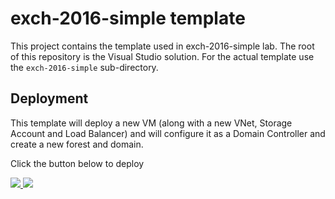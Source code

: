 # exch-2016-simple template

This project contains the template used in exch-2016-simple lab. The root of this repository is the Visual Studio solution. For the actual template use the `exch-2016-simple` sub-directory.

## Deployment

This template will deploy a new VM (along with a new VNet, Storage Account and Load Balancer) and will configure it as a Domain Controller and create a new forest and domain.

Click the button below to deploy

<a href="https://portal.azure.com/#create/Microsoft.Template/uri/https%3A%2F%2Fraw.githubusercontent.com%2Fgitbitorg%2Fexch-2016-simple%2Fmaster%2Fexch-2016-simple%2Fazuredeploy.json" target="_blank">
    <img src="http://azuredeploy.net/deploybutton.png"/>
</a>
<a href="http://armviz.io/#/?load=https%3A%2F%2Fraw.githubusercontent.com%2Fgitbitorg%2Fexch-2016-simple%2Fmaster%2Fexch-2016-simple%2Fazuredeploy.json" target="_blank">
    <img src="http://armviz.io/visualizebutton.png"/>
</a>

